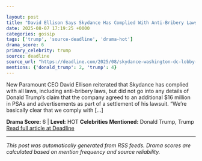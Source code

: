 ```yaml
---

layout: post
title: "David Ellison Says Skydance Has Complied With Anti-Bribery Laws, But Doesn’t Get Into Trump’s Claim Of Side Deal: “We’re Not Going To Politicize Anything Today”"
date: 2025-08-07 17:19:25 +0000
categories: gossip
tags: ['trump', 'source-deadline', 'drama-hot']
drama_score: 6
primary_celebrity: trump
source: deadline
source_url: "https://deadline.com/2025/08/skydance-washington-dc-lobby-1236481047/"
mentions: {'donald_trump': 2, 'trump': 4}
---
```


New Paramount CEO David Ellison reiterated that Skydance has complied with all laws, including anti-bribery laws, but did not go into any details of Donald Trump’s claim that the company agreed to an additional $16 million in PSAs and advertisements as part of a settlement of his lawsuit. “We’re basically clear that we comply with […]

**Drama Score:** 6 | **Level:** HOT **Celebrities Mentioned:** Donald Trump, Trump [Read full article at Deadline](https://deadline.com/2025/08/skydance-washington-dc-lobby-1236481047/)

---

*This post was automatically generated from RSS feeds. Drama scores are calculated based on mention frequency and source reliability.*
